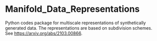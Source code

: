 # Manifold_Data_Representations
Python codes package for multiscale representations of synthetically generated data. The representations are based on subdivision schemes. See https://arxiv.org/abs/2103.00866.

